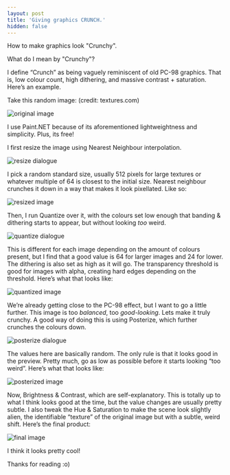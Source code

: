 ```yaml
---
layout: post
title: 'Giving graphics CRUNCH.'
hidden: false
---
```


How to make graphics look "Crunchy".

<!--more-->
What do I mean by "Crunchy"?

I define “Crunch” as being vaguely reminiscent of old PC-98 graphics. That is, low colour count, high dithering, and massive contrast + saturation. Here’s an example.

Take this random image: (credit: textures.com)

![original image](/images/crunch_original.jpg)

I use Paint.NET because of its aforementioned lightweightness and simplicity. Plus, its free! 

I first resize the image using Nearest Neighbour interpolation.

![resize dialogue](/images/crunch_resize.png)

I pick a random standard size, usually 512 pixels for large textures or whatever multiple of 64 is closest to the initial size. Nearest neighbour crunches it down in a way that makes it look pixellated. Like so:

![resized image](/images/crunch_resize_example.png)

Then, I run Quantize over it, with the colours set low enough that banding & dithering starts to appear, but without looking *too* weird.

![quantize dialogue](/images/crunch_quantize.png)

This is different for each image depending on the amount of colours present, but I find that a good value is 64 for larger images and 24 for lower. The dithering is also set as high as it will go. The transparency threshold is good for images with alpha, creating hard edges depending on the threshold. Here’s what that looks like:

![quantized image](/images/crunch_dither_example.png)

We’re already getting close to the PC-98 effect, but I want to go a little further. This image is too *balanced*, too *good-looking*. Lets make it truly crunchy. A good way of doing this is using Posterize, which further crunches the colours down.

![posterize dialogue](/images/crunch_posterize.png)

The values here are basically random. The only rule is that it looks good in the preview. Pretty much, go as low as possible before it starts looking “too weird”. Here’s what that looks like:

![posterized image](/images/crunch_posterize_example.png)

Now, Brightness & Contrast, which are self-explanatory. This is totally up to what I think looks good at the time, but the value changes are usually pretty subtle. I also tweak the Hue & Saturation to make the scene look slightly alien, the identifiable “texture” of the original image but with a subtle, weird shift. Here’s the final product:

![final image](/images/crunch_final.png)

I think it looks pretty cool!

Thanks for reading :o)